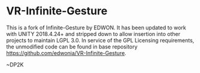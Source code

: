# VR-Infinite-Gesture

This is a fork of Infinite-Gesture by EDWON. It has been updated to work with UNITY 2018.4.24+ and stripped down to allow insertion into other projects to maintain LGPL 3.0.
In service of the GPL Licensing requirements, the unmodified code can be found in base repository https://github.com/edwonia/VR-Infinite-Gesture.

~DP2K
